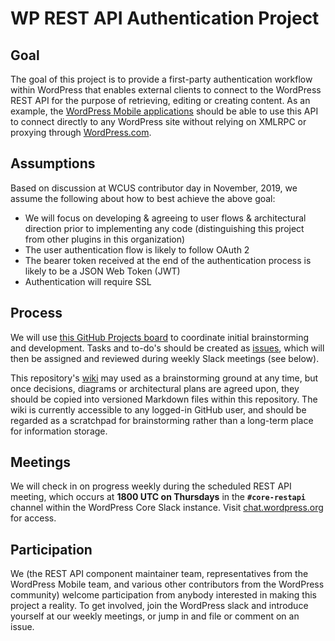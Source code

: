 # WP REST API Authentication Project

## Goal

The goal of this project is to provide a first-party authentication workflow within WordPress that enables external clients to connect to the WordPress REST API for the purpose of retrieving, editing or creating content. As an example, the [WordPress Mobile applications](https://github.com/wordpress-mobile) should be able to use this API to connect directly to any WordPress site without relying on XMLRPC or proxying through [WordPress.com](https://wordpress.com).

## Assumptions

Based on discussion at WCUS contributor day in November, 2019, we assume the following about how to best achieve the above goal:

- We will focus on developing & agreeing to user flows & architectural direction prior to implementing any code (distinguishing this project from other plugins in this organization)
- The user authentication flow is likely to follow OAuth 2
- The bearer token received at the end of the authentication process is likely to be a JSON Web Token (JWT)
- Authentication will require SSL

## Process

We will use [this GitHub Projects board](https://github.com/WP-API/authentication/projects/1?add_cards_query=is%3Aopen) to coordinate initial brainstorming and development. Tasks and to-do's should be created as [issues](
http://github.com/wp-api/authentication/issues), which will then be assigned and reviewed during weekly Slack meetings (see below).

This repository's [wiki](https://github.com/WP-API/authentication/wiki) may used as a brainstorming ground at any time, but once decisions, diagrams or architectural plans are agreed upon, they should be copied into versioned Markdown files within this repository. The wiki is currently accessible to any logged-in GitHub user, and should be regarded as a scratchpad for brainstorming rather than a long-term place for information storage.

## Meetings

We will check in on progress weekly during the scheduled REST API meeting, which occurs at **1800 UTC on Thursdays** in the **`#core-restapi`** channel within the WordPress Core Slack instance. Visit [chat.wordpress.org](https://make.wordpress.org/chat/) for access.

## Participation

We (the REST API component maintainer team, representatives from the WordPress Mobile team, and various other contributors from the WordPress community) welcome participation from anybody interested in making this project a reality. To get involved, join the WordPress slack and introduce yourself at our weekly meetings, or jump in and file or comment on an issue.
